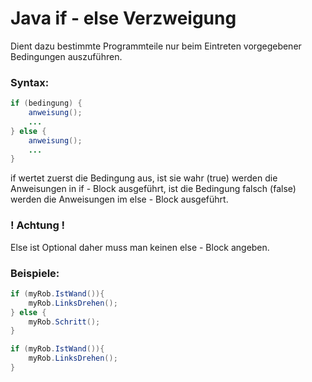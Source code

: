 # Java if - else Verzweigung

Dient dazu bestimmte Programmteile nur beim Eintreten vorgegebener Bedingungen auszuführen.

### Syntax:

```java
if (bedingung) {
    anweisung();
    ...
} else {
    anweisung();
    ...
}
```

if wertet zuerst die Bedingung aus, ist sie wahr (true) werden die Anweisungen in if - Block ausgeführt, ist die Bedingung falsch (false) werden die Anweisungen im else - Block ausgeführt.

### ! Achtung !
Else ist Optional daher muss man keinen else - Block angeben.

### Beispiele:

```java
if (myRob.IstWand()){
    myRob.LinksDrehen();
} else {
    myRob.Schritt();
}
```
```java
if (myRob.IstWand()){
    myRob.LinksDrehen();
}
```